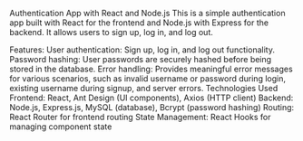 Authentication App with React and Node.js
This is a simple authentication app built with React for the frontend and Node.js with Express for the backend.
It allows users to sign up, log in, and log out.

Features:
User authentication: Sign up, log in, and log out functionality.
Password hashing: User passwords are securely hashed before being stored in the database.
Error handling: Provides meaningful error messages for various scenarios, such as invalid username or password during login, existing username during signup, and server errors.
Technologies Used
Frontend: React, Ant Design (UI components), Axios (HTTP client)
Backend: Node.js, Express.js, MySQL (database), Bcrypt (password hashing)
Routing: React Router for frontend routing
State Management: React Hooks for managing component state

